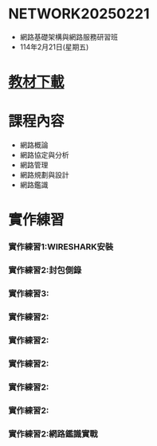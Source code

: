 # NETWORK20250221
- 網路基礎架構與網路服務研習班
- 114年2月21日(星期五)
# [教材下載]()
# 課程內容
- 網路概論
- 網路協定與分析
- 網路管理
- 網路規劃與設計
- 網路鑑識
# 實作練習
### 實作練習1:WIRESHARK安裝
### 實作練習2:封包側錄
### 實作練習3:
### 實作練習2:
### 實作練習2:
### 實作練習2:
### 實作練習2:
### 實作練習2:
### 實作練習2:網路鑑識實戰
